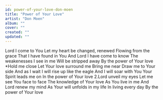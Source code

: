 ```yaml
---
id: power-of-your-love-don-moen
title: "Power of Your Love"
artist: "Don Moen"
album: ""
cover: ""
created: ""
updated: ""
---
```


Lord I come to You
Let my heart be changed, renewed
Flowing from the grace
That I have found in You
And Lord I have come to know
The weakenesses I see in me
Will be stripped away
By the power of Your love
*Hold me close
Let Your love surround me
Bring me near
Draw me to Your side
And as I wait
I will rise up like the eagle
And I will soar with You
Your Spirit leads me on
In the power of Your love
2.Lord unveil my eyes
Let me see You face to face
The knowledge of Your love
As You live in me
And Lord renew my mind
As Your will unfolds in my life
In living every day
By the power of Your love